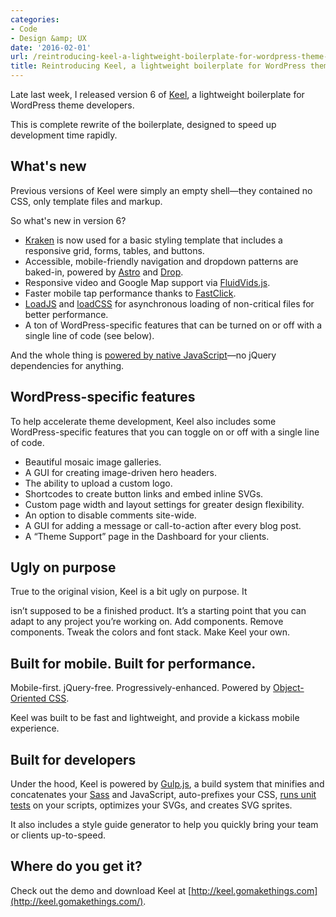 ```yaml
---
categories:
- Code
- Design &amp; UX
date: '2016-02-01'
url: /reintroducing-keel-a-lightweight-boilerplate-for-wordpress-theme-developers/
title: Reintroducing Keel, a lightweight boilerplate for WordPress theme developers
---
```


Late last week, I released version 6 of [Keel](http://keel.gomakethings.com/), a lightweight boilerplate for WordPress theme developers.

This is complete rewrite of the boilerplate, designed to speed up development time rapidly.

<!--more-->

## What's new

Previous versions of Keel were simply an empty shell&mdash;they contained no CSS, only template files and markup.

So what's new in version 6?

- [Kraken](http://cferdinandi.github.io/kraken/) is now used for a basic styling template that includes a responsive grid, forms, tables, and buttons.
- Accessible, mobile-friendly navigation and dropdown patterns are baked-in, powered by [Astro](https://github.com/cferdinandi/astro) and [Drop](https://github.com/cferdinandi/drop).
- Responsive video and Google Map support via [FluidVids.js](https://github.com/toddmotto/fluidvids).
- Faster mobile tap performance thanks to [FastClick](https://github.com/ftlabs/fastclick).
- [LoadJS](https://github.com/filamentgroup/loadJS) and [loadCSS](https://github.com/filamentgroup/loadCSS) for asynchronous loading of non-critical files for better performance.
- A ton of WordPress-specific features that can be turned on or off with a single line of code (see below).

And the whole thing is [powered by native JavaScript](/ditching-jquery/)&mdash;no jQuery dependencies for anything.

## WordPress-specific features

To help accelerate theme development, Keel also includes some WordPress-specific features that you can toggle on or off with a single line of code.

- Beautiful mosaic image galleries.
- A GUI for creating image-driven hero headers.
- The ability to upload a custom logo.
- Shortcodes to create button links and embed inline SVGs.
- Custom page width and layout settings for greater design flexibility.
- An option to disable comments site-wide.
- A GUI for adding a message or call-to-action after every blog post.
- A “Theme Support” page in the Dashboard for your clients.

## Ugly on purpose

True to the original vision, Keel is a bit ugly on purpose. It

isn’t supposed to be a finished product. It’s a starting point that you can adapt to any project you’re working on. Add components. Remove components. Tweak the colors and font stack. Make Keel your own.

## Built for mobile. Built for performance.

Mobile-first. jQuery-free. Progressively-enhanced. Powered by [Object-Oriented CSS](http://www.slideshare.net/stubbornella/object-oriented-css).

Keel was built to be fast and lightweight, and provide a kickass mobile experience.

## Built for developers

Under the hood, Keel is powered by [Gulp.js](http://gulpjs.com/), a build system that minifies and concatenates your [Sass](http://sass-lang.com/) and JavaScript, auto-prefixes your CSS, [runs unit tests](http://jasmine.github.io/) on your scripts, optimizes your SVGs, and creates SVG sprites.

It also includes a style guide generator to help you quickly bring your team or clients up-to-speed.

## Where do you get it?

Check out the demo and download Keel at [http://keel.gomakethings.com](http://keel.gomakethings.com/).